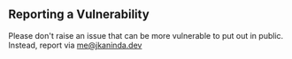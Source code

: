 ## Reporting a Vulnerability

Please don't raise an issue that can be more vulnerable to put out in public. Instead, report via <a href="mailto:me@jkaninda.dev">me@jkaninda.dev</a>